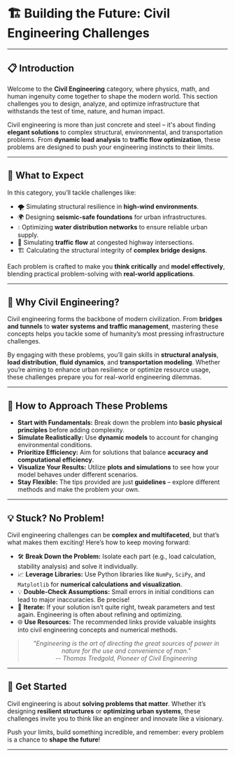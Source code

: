 # 🏗️ Building the Future: Civil Engineering Challenges

---

## 📋 Introduction
Welcome to the **Civil Engineering** category, where physics, math, and human ingenuity come together to shape the modern world. This section challenges you to design, analyze, and optimize infrastructure that withstands the test of time, nature, and human impact.

Civil engineering is more than just concrete and steel – it's about finding **elegant solutions** to complex structural, environmental, and transportation problems. From **dynamic load analysis** to **traffic flow optimization**, these problems are designed to push your engineering instincts to their limits.

---

## 🌟 What to Expect
In this category, you’ll tackle challenges like:  

- 🌪️ Simulating structural resilience in **high-wind environments**.  
- 🌍 Designing **seismic-safe foundations** for urban infrastructures.  
- 💧 Optimizing **water distribution networks** to ensure reliable urban supply.  
- 🚦 Simulating **traffic flow** at congested highway intersections.  
- 🏗️ Calculating the structural integrity of **complex bridge designs**.  

Each problem is crafted to make you **think critically** and **model effectively**, blending practical problem-solving with **real-world applications**.

---

## 🎯 Why Civil Engineering?
Civil engineering forms the backbone of modern civilization. From **bridges and tunnels** to **water systems and traffic management**, mastering these concepts helps you tackle some of humanity’s most pressing infrastructure challenges.

By engaging with these problems, you’ll gain skills in **structural analysis**, **load distribution**, **fluid dynamics**, and **transportation modeling**. Whether you’re aiming to enhance urban resilience or optimize resource usage, these challenges prepare you for real-world engineering dilemmas.

---

## 📝 How to Approach These Problems
- **Start with Fundamentals:** Break down the problem into **basic physical principles** before adding complexity.  
- **Simulate Realistically:** Use **dynamic models** to account for changing environmental conditions.  
- **Prioritize Efficiency:** Aim for solutions that balance **accuracy and computational efficiency**.  
- **Visualize Your Results:** Utilize **plots and simulations** to see how your model behaves under different scenarios.  
- **Stay Flexible:** The tips provided are just **guidelines** – explore different methods and make the problem your own.

---

## 💡 Stuck? No Problem!
Civil engineering challenges can be **complex and multifaceted**, but that’s what makes them exciting! Here’s how to keep moving forward:  

- 🛠️ **Break Down the Problem:** Isolate each part (e.g., load calculation, stability analysis) and solve it individually.  
- 📈 **Leverage Libraries:** Use Python libraries like `NumPy`, `SciPy`, and `Matplotlib` for **numerical calculations and visualization**.  
- 💡 **Double-Check Assumptions:** Small errors in initial conditions can lead to major inaccuracies. Be precise!  
- 🔄 **Iterate:** If your solution isn’t quite right, tweak parameters and test again. Engineering is often about refining and optimizing.  
- 🌐 **Use Resources:** The recommended links provide valuable insights into civil engineering concepts and numerical methods.  

<div style="text-align: center;">
<blockquote style="font-style: italic;">"Engineering is the art of directing the great sources of power in nature for the use and convenience of man."  
<br>
<span style="text-align: right;">-- Thomas Tredgold, Pioneer of Civil Engineering</span>
</blockquote>
</div>

---

## 🚀 Get Started
Civil engineering is about **solving problems that matter**. Whether it’s designing **resilient structures** or **optimizing urban systems**, these challenges invite you to think like an engineer and innovate like a visionary.

Push your limits, build something incredible, and remember: every problem is a chance to **shape the future**!

---
